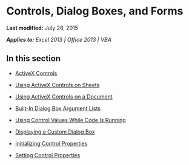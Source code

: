 
# Controls, Dialog Boxes, and Forms

 **Last modified:** July 28, 2015

 _**Applies to:** Excel 2013 | Office 2013 | VBA_

## In this section


-  [ActiveX Controls](a85149e1-459e-f83b-3171-467a7e29ca28.md)
    
-  [Using ActiveX Controls on Sheets](eef29794-5bc3-aecb-5ed2-e078c28851b4.md)
    
-  [Using ActiveX Controls on a Document](063c3f84-3826-1bc2-5e60-12ff5760c8d4.md)
    
-  [Built-In Dialog Box Argument Lists](c30d4ea5-27de-1c6e-6e2c-f16ab0abd5f4.md)
    
-  [Using Control Values While Code Is Running](71975020-fbda-69d4-42ad-eb6e7a3cb8f5.md)
    
-  [Displaying a Custom Dialog Box](75f7a1f2-3682-fca1-320b-a5bd5d65158b.md)
    
-  [Initializing Control Properties](7d9d256c-c9e5-b45a-4da9-745d58cb666b.md)
    
-  [Setting Control Properties](43952d29-c351-b827-6985-e18b59ddc571.md)
    

